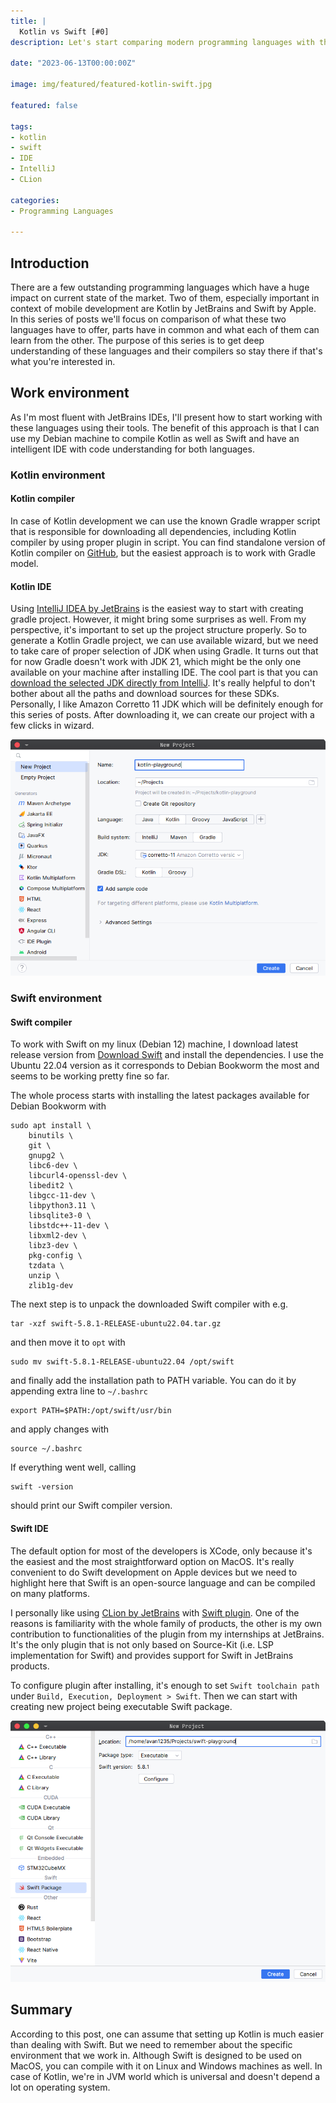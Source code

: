 ```yaml
---
title: |
  Kotlin vs Swift [#0]
description: Let's start comparing modern programming languages with the setup of the work environments

date: "2023-06-13T00:00:00Z"

image: img/featured/featured-kotlin-swift.jpg

featured: false

tags:
- kotlin
- swift
- IDE
- IntelliJ
- CLion

categories:
- Programming Languages

---
```


## Introduction

There are a few outstanding programming languages which have a huge impact on current state of the market.
Two of them, especially important in context of mobile development are Kotlin by JetBrains and Swift by Apple.
In this series of posts we'll focus on comparison of what these two languages have to offer,
parts have in common and what each of them can learn from the other. The purpose of this series
is to get deep understanding of these languages and their compilers so stay there if that's what you're
interested in.

## Work environment

As I'm most fluent with JetBrains IDEs, I'll present how to start working with these languages using their tools.
The benefit of this approach is that I can use my Debian machine to compile Kotlin as well as Swift and have 
an intelligent IDE with code understanding for both languages.

### Kotlin environment

#### Kotlin compiler

In case of Kotlin development we can use the known Gradle wrapper script that is responsible
for downloading all dependencies, including Kotlin compiler by using proper plugin in script.
You can find standalone version of Kotlin compiler on [GitHub](https://github.com/JetBrains/kotlin/releases),
but the easiest approach is to work with Gradle model.

#### Kotlin IDE

Using [IntelliJ IDEA by JetBrains](https://www.jetbrains.com/idea/) is the easiest way to start with
creating gradle project. However, it might bring some surprises as well. From my perspective, it's
important to set up the project structure properly. So to generate a Kotlin Gradle project, we can use
available wizard, but we need to take care of proper selection of JDK when using Gradle. It turns out
that for now Gradle doesn't work with JDK 21, which might be the only one available on your machine
after installing IDE. The cool part is that you can
[download the selected JDK directly from IntelliJ](https://www.jetbrains.com/idea/guide/tips/download-jdk/).
It's really helpful to don't bother about all the paths and download sources for these SDKs.
Personally, I like Amazon Corretto 11 JDK which will be definitely enough for this series of posts. After downloading it, we can create
our project with a few clicks in wizard.

![Kotlin new project wizard](kotlin-wizard.png)

### Swift environment

#### Swift compiler

To work with Swift on my linux (Debian 12) machine, I download latest release version from
[Download Swift](https://www.swift.org/download/) and install the dependencies. I use the
Ubuntu 22.04 version as it corresponds to Debian Bookworm the most and seems to be working
pretty fine so far.

The whole process starts with installing the latest packages available for Debian Bookworm with

```shell
sudo apt install \
    binutils \
    git \
    gnupg2 \
    libc6-dev \
    libcurl4-openssl-dev \
    libedit2 \
    libgcc-11-dev \
    libpython3.11 \
    libsqlite3-0 \
    libstdc++-11-dev \
    libxml2-dev \
    libz3-dev \
    pkg-config \
    tzdata \
    unzip \
    zlib1g-dev
```

The next step is to unpack the downloaded Swift compiler with e.g.

```shell
tar -xzf swift-5.8.1-RELEASE-ubuntu22.04.tar.gz
```

and then move it to `opt` with

```shell
sudo mv swift-5.8.1-RELEASE-ubuntu22.04 /opt/swift
```

and finally add the installation path to PATH variable. 
You can do it by appending extra line to `~/.bashrc`

```shell
export PATH=$PATH:/opt/swift/usr/bin
```

and apply changes with

```shell
source ~/.bashrc
```

If everything went well, calling

```shell
swift -version
```

should print our Swift compiler version.

#### Swift IDE

The default option for most of the developers is XCode, only because it's the easiest and the most
straightforward option on MacOS. It's really convenient to do Swift development on Apple devices
but we need to highlight here that Swift is an open-source language and can be compiled on
many platforms.

I personally like using [CLion by JetBrains](https://www.jetbrains.com/clion/) with
[Swift plugin](https://plugins.jetbrains.com/plugin/8240-swift/). One of the reasons
is familiarity with the whole family of products, the other is my own contribution
to functionalities of the plugin from my internships at JetBrains. It's the only
plugin that is not only based on Source-Kit (i.e. LSP implementation for Swift)
and provides support for Swift in JetBrains products.

To configure plugin after installing, it's enough to set `Swift toolchain path`
under `Build, Execution, Deployment > Swift`. Then we can start with creating
new project being executable Swift package.

![Swift new project wizard](swift-wizard.png)

## Summary

According to this post, one can assume that setting up Kotlin is much easier than dealing with
Swift. But we need to remember about the specific environment that we work in.
Although Swift is designed to be used on MacOS, you can compile with it on Linux and Windows
machines as well. In case of Kotlin, we're in JVM world which is universal and doesn't
depend a lot on operating system.
